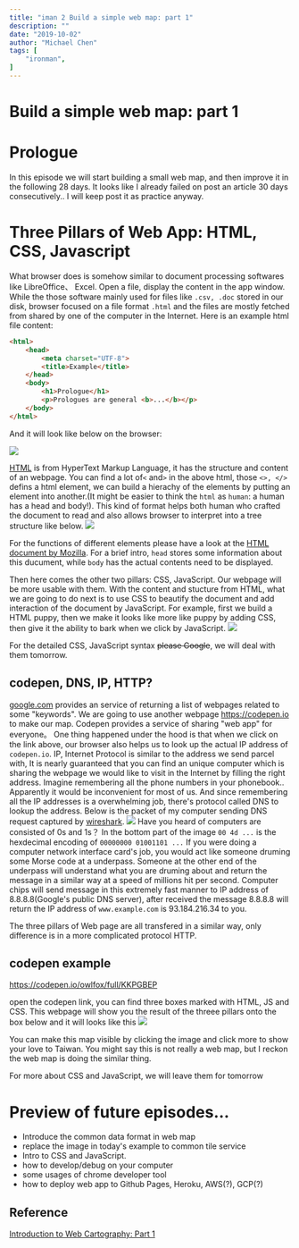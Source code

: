 ```yaml
---
title: "iman 2 Build a simple web map: part 1"
description: ""
date: "2019-10-02"
author: "Michael Chen"
tags: [
    "ironman",
]
---
```


# Build a simple web map: part 1
 
 # Prologue
 In this episode we will start building a small web map, and then improve it in the following 28 days. It looks like I already failed on post an article 30 days consecutively.. I will keep post it as practice anyway.
 
 # Three Pillars of Web App: HTML, CSS, Javascript
 What browser does is somehow similar to document processing softwares like LibreOffice、 Excel. Open a file, display the content in the app window. While the those software mainly used for files like `.csv, .doc` stored in our disk, browser focused on a file format `.html` and the files are mostly fetched from shared by one of the computer in the Internet. Here is an example html file content:
```html
<html>
    <head>
        <meta charset="UTF-8">
        <title>Example</title>
    </head>
    <body>
        <h1>Prologue</h1>
        <p>Prologues are general <b>...</b></p>
    </body>
</html>
```
And it will look like below on the browser:

![](https://i.imgur.com/WuRagK3.png)

[HTML](https://developer.mozilla.org/en-US/docs/Web/HTML) is from HyperText Markup Language, it has the structure and content of an webpage. You can find a lot of`<` and`>` in the above html, those `<>, </>` defins a html element, we can build a hierachy of the elements by putting an element into another.(It might be easier to think the `html` as `human`: a human has a head and body!). This kind of format helps both human who crafted the document to read and also allows browser to interpret into a tree structure like below.
![](https://i.imgur.com/uL4chQG.png)

For the functions of different elements please have a look at the [HTML document by Mozilla](https://developer.mozilla.org/en-US/docs/Web/HTML). For a brief intro, `head` stores some information about this ducument, while `body` has the actual contents need to be displayed.

Then here comes the other two pillars: CSS, JavaScript. Our webpage will be more usable with them.
With the content and stucture from HTML, what we are going to do next is to use CSS to beautify the document and add interaction of the document by JavaScript. For example, first we build a HTML puppy, then we make it looks like more like puppy by adding CSS, then give it the ability to bark when we click by JavaScript.
![](https://i.imgur.com/1YMsybi.png)

For the detailed CSS, JavaScript syntax ~~please Google~~, we will deal with them tomorrow.


## codepen, DNS, IP, HTTP?
[google.com](https://google.com)  provides an service of returning a list of webpages related to some "keywords". We are going to use another webpage https://codepen.io to make our map. Codepen provides a service of sharing "web app" for everyone。
One thing happened under the hood is that when we click on the link above, our browser also helps us to look up the actual IP address of `codepen.io`.
IP,  Internet Protocol is similar to the address we send parcel with, It is nearly guaranteed that you can find an unique computer which is sharing the webpage we would like to visit in the Internet by filling the right address.
Imagine remembering all the phone numbers in your phonebook.. Apparently it would be inconvenient for most of us. And since remembering all the IP addresses is a overwhelming job, there's protocol called DNS to lookup the address.
Below is the packet of my computer sending DNS request captured by [wireshark](https://www.wireshark.org/).
![](https://i.imgur.com/YCUN8d0.png)
Have you heard of computers are consisted of 0s and 1s？ In the bottom part of the image `00 4d ...` is the hexdecimal encoding of `00000000 01001101 ...` If you were doing a computer network interface card's job, you would act like someone druming some Morse code at a underpass. Someone at the other end of the underpass will understand what you are druming about and return the message in a similar way at a speed of millions hit per second. Computer chips will send message in this extremely fast manner to IP address of 8.8.8.8(Google's public DNS server), after received the message 8.8.8.8 will return the IP address of `www.example.com` is 93.184.216.34 to you.

The three pillars of Web page are all transfered in a similar way, only difference is in a more complicated protocol HTTP.

## codepen example

https://codepen.io/owlfox/full/KKPGBEP

open the codepen link, you can find three boxes marked with HTML, JS and CSS. This webpage will show you the result of the threee pillars onto the box below and it will looks like this
![](https://i.imgur.com/FIp9aS0.png)

You can make this map visible by clicking the image and click more to show your love to Taiwan.
You might say this is not really a web map, but I reckon the web map is doing the similar thing.

For more about CSS and JavaScript, we will leave them for tomorrow

# Preview of future episodes...
* Introduce the common data format in web map
* replace the image in today's example to common tile service
* Intro to CSS and JavaScript.
* how to develop/debug on your computer
* some usages of chrome developer tool
* how to deploy web app to Github Pages, Heroku, AWS(?), GCP(?)

## Reference
[Introduction to Web Cartography: Part 1](https://www.edx.org/course/introduction-to-web-cartography-part-1-1)